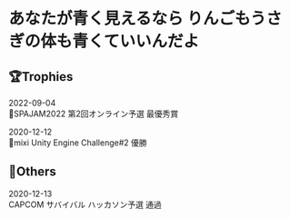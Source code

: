 #  あなたが青く見えるなら りんごもうさぎの体も青くていいんだよ


## 🏆Trophies

2022-09-04<br>
🥇SPAJAM2022 第2回オンライン予選 最優秀賞

2020-12-12<br>
🥇mixi Unity Engine Challenge#2 優勝

## 🥈Others

2020-12-13<br>
CAPCOM サバイバル ハッカソン予選 通過

